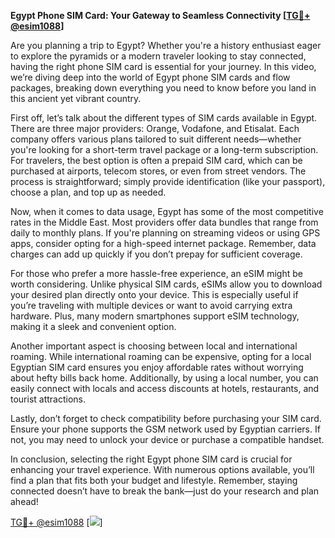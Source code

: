 **Egypt Phone SIM Card: Your Gateway to Seamless Connectivity [[TG💪+ @esim1088](https://t.me/s/esim1088)]**

Are you planning a trip to Egypt? Whether you're a history enthusiast eager to explore the pyramids or a modern traveler looking to stay connected, having the right phone SIM card is essential for your journey. In this video, we’re diving deep into the world of Egypt phone SIM cards and flow packages, breaking down everything you need to know before you land in this ancient yet vibrant country.

First off, let’s talk about the different types of SIM cards available in Egypt. There are three major providers: Orange, Vodafone, and Etisalat. Each company offers various plans tailored to suit different needs—whether you're looking for a short-term travel package or a long-term subscription. For travelers, the best option is often a prepaid SIM card, which can be purchased at airports, telecom stores, or even from street vendors. The process is straightforward; simply provide identification (like your passport), choose a plan, and top up as needed.

Now, when it comes to data usage, Egypt has some of the most competitive rates in the Middle East. Most providers offer data bundles that range from daily to monthly plans. If you're planning on streaming videos or using GPS apps, consider opting for a high-speed internet package. Remember, data charges can add up quickly if you don’t prepay for sufficient coverage. 

For those who prefer a more hassle-free experience, an eSIM might be worth considering. Unlike physical SIM cards, eSIMs allow you to download your desired plan directly onto your device. This is especially useful if you’re traveling with multiple devices or want to avoid carrying extra hardware. Plus, many modern smartphones support eSIM technology, making it a sleek and convenient option.

Another important aspect is choosing between local and international roaming. While international roaming can be expensive, opting for a local Egyptian SIM card ensures you enjoy affordable rates without worrying about hefty bills back home. Additionally, by using a local number, you can easily connect with locals and access discounts at hotels, restaurants, and tourist attractions.

Lastly, don’t forget to check compatibility before purchasing your SIM card. Ensure your phone supports the GSM network used by Egyptian carriers. If not, you may need to unlock your device or purchase a compatible handset.

In conclusion, selecting the right Egypt phone SIM card is crucial for enhancing your travel experience. With numerous options available, you’ll find a plan that fits both your budget and lifestyle. Remember, staying connected doesn’t have to break the bank—just do your research and plan ahead! 

[TG💪+ @esim1088](https://t.me/s/esim1088) [![](https://i.postimg.cc/Y0z9fWf4/image.png)]